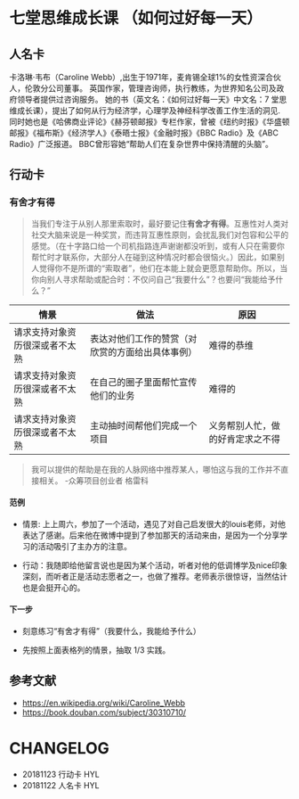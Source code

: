 # 七堂思维成长课 （如何过好每一天）


## 人名卡


卡洛琳·韦布（Caroline Webb）,出生于1971年，麦肯锡全球1%的女性资深合伙人，伦敦分公司董事。
英国作家，管理咨询师，执行教练，为世界知名公司及政府领导者提供过咨询服务。
她的书（英文名：《如何过好每一天》中文名：7 堂思维成长课），提出了如何从行为经济学，心理学及神经科学改善工作生活的洞见.
同时她也是《哈佛商业评论》《赫芬顿邮报》专栏作家，曾被《纽约时报》《华盛顿邮报》《福布斯》《经济学人》《泰晤士报》《金融时报》《BBC Radio》及《ABC Radio》广泛报道。
BBC曾形容她“帮助人们在复杂世界中保持清醒的头脑”。

## 行动卡

### 有舍才有得

> 当我们专注于从别人那里索取时，最好要记住**有舍才有得**。互惠性对人类对社交大脑来说是一种奖赏，而违背互惠性原则，会扰乱我们对包容和公平的感觉。（在十字路口给一个司机指路连声谢谢都没听到，或有人只在需要你帮忙时才联系你，大部分人在碰到这种情况时都会很恼火。）因此，如果别人觉得你不是所谓的“索取者”，他们在本能上就会更愿意帮助你。所以，当你向别人寻求帮助或配合时：不仅问自己“我要什么”？也要问“我能给予什么？”



| 情景 | 做法 | 原因|
| ------ | ------ | ------ |
| 请求支持对象资历很深或者不太熟 | 表达对他们工作的赞赏（对欣赏的方面给出具体事例） | 难得的恭维 |
| 请求支持对象资历很深或者不太熟 | 在自己的圈子里面帮忙宣传他们的业务 |难得的 |
| 请求支持对象资历很深或者不太熟 | 主动抽时间帮他们完成一个项目 |义务帮别人忙，做的好肯定求之不得|

> 我可以提供的帮助是在我的人脉网络中推荐某人，哪怕这与我的工作并不直接相关。  -众筹项目创业者 格雷科

#### 范例

- 情景: 上上周六，参加了一个活动，遇见了对自己启发很大的louis老师，对他表达了感谢。后来他在微博中提到了参加那天的活动来由，是因为一个分享学习的活动吸引了主办方的注意。

- 行动：我随即给他留言说也是因为某个活动，听者对他的低调博学及nice印象深刻，而听者正是活动志愿者之一，也做了推荐。老师表示很惊讶，当然估计也是会挺开心的。


#### 下一步

- 刻意练习“有舍才有得”（我要什么，我能给予什么）

- 先按照上面表格列的情景，抽取 1/3 实践。




## 参考文献

* https://en.wikipedia.org/wiki/Caroline_Webb
* https://book.douban.com/subject/30310710/

# CHANGELOG

- 20181123 行动卡 HYL
- 20181122 人名卡 HYL
